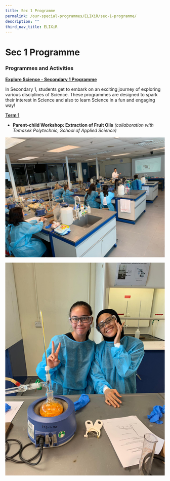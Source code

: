 ```yaml
---
title: Sec 1 Programme
permalink: /our-special-programmes/ELIXiR/sec-1-programme/
description: ""
third_nav_title: ELIXiR
---
```

# Sec 1 Programme

### Programmes and Activities

<b><u>Explore Science - Secondary 1 Programme</u></b>

In Secondary 1, students get to embark on an exciting journey of exploring various disciplines of Science. These programmes are designed to spark their interest in Science and also to learn Science in a fun and engaging way!


<b><u>Term 1</u></b>

*   **Parent-child Workshop: Extraction of Fruit Oils** _(collaboration with Temasek Polytechnic, School of Applied Science)_

![](/images/Our%20Special%20Programmes/ELIXiR/Sec%201/parent%20child%20fruit%20oil%20extraction%20workshop%20in%20TP.jpg)

![](/images/Our%20Special%20Programmes/ELIXiR/Sec%201/parent%20child%20fruit%20oil%20extraction%20workshop%20pic%202.jpg)